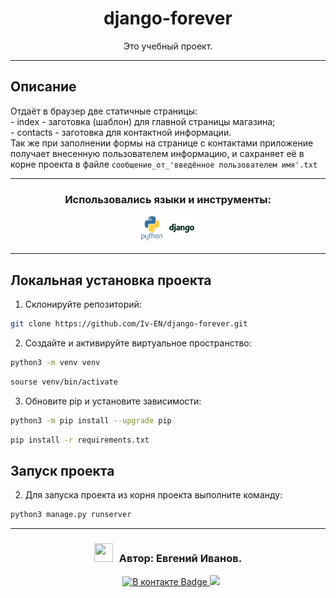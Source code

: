 <div align="center">
    <h1>django-forever</h1> 
    <p>
    Это учебный проект.
    </p>
</div>

---

## Описание

Отдаёт в браузер две статичные страницы:    
    - index - заготовка (шаблон) для главной страницы магазина;    
    - contacts - заготовка для контактной информации.    
Так же при заполнении формы на странице с контактами приложение получает внесенную пользователем информацию,
и сахраняет её в корне проекта в файле `сообщение_от_'введённое пользователем имя'.txt`

---

<div align="center">
    <h3 align="center">
        <p>Использовались языки и инструменты:</p>
        <div>
            <img src="https://github.com/devicons/devicon/blob/master/icons/python/python-original-wordmark.svg" title="Python" alt="Python" width="40" height="40"/>&nbsp;
            <img src="https://github.com/devicons/devicon/blob/master/icons/django/django-plain-wordmark.svg" title="Django" alt="Django" width="40" height="40"/>&nbsp;
        </div>
        </div>
    </h3>
</div>

---

## Локальная установка проекта

1. Склонируйте репозиторий:
```bash
git clone https://github.com/Iv-EN/django-forever.git
```
2.  Создайте и активируйте виртуальное пространство:
```bash
python3 -m venv venv
```
```bash
sourse venv/bin/activate
```
3. Обновите pip и установите зависимости:
```bash
python3 -m pip install --upgrade pip
```
```bash
pip install -r requirements.txt
```


## Запуск проекта

2. Для запуска проекта из корня проекта выполните команду:
```bash
python3 manage.py runserver
```
___

<h3 align="center">
    <p><img src="https://media.giphy.com/media/iY8CRBdQXODJSCERIr/giphy.gif" width="30" height="30" style="margin-right: 10px;">Автор: Евгений Иванов. </p>
</h3>
<p align="center">

 <div align="center"  class="icons-social" style="margin-left: 10px;">
        <a href="https://vk.com/engenivanov" target="blank" rel="noopener noreferrer">
      <img src="https://img.shields.io/badge/%D0%92%20%D0%BA%D0%BE%D0%BD%D1%82%D0%B0%D0%BA%D1%82%D0%B5-blue?style=for-the-badge&logo=VK&logoColor=white" alt="В контакте Badge"/>
    </a>
    <a href="https://t.me/IvENauto" target="blank" rel="noopener noreferrer">
    <img src="https://img.shields.io/badge/Telegram-2CA5E0?style=for-the-badge&logo=telegram&logoColor=white"/>
    </a>
  </div>
</p>